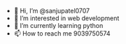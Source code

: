 - 👋 Hi, I’m @sanjupatel0707
- 👀 I’m interested in web development 
- 🌱 I’m currently learning python 
- 📫 How to reach me 9039750574

<!---
sanjupatel0707/sanjupatel0707 is a ✨ special ✨ repository because its `README.md` (this file) appears on your GitHub profile.
You can click the Preview link to take a look at your changes.
--->

